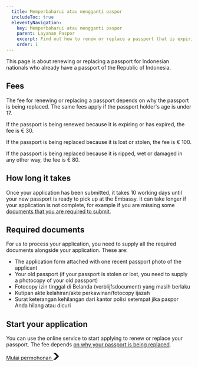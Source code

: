 ```yaml
---
  title: Memperbaharui atau mengganti paspor
  includeToc: true
  eleventyNavigation:
    key: Memperbaharui atau mengganti paspor
    parent: Layanan Paspor
    excerpt: Find out how to renew or replace a passport that is expiring/has expired, damaged, lost or stolen.
    order: 1
---
```


This page is about renewing or replacing a passport for Indonesian nationals who already have a passport of the Republic of Indonesia.

## Fees

The fee for renewing or replacing a passport depends on why the passport is being replaced.
The same fees apply if the passport holder's age is under 17.

If the passport is being renewed because it is expiring or has expired, the fee is &euro; 30.

If the passport is being replaced because it is lost or stolen, the fee is &euro; 100.

If the passport is being replaced because it is ripped, wet or damaged in any other way, the fee is &euro; 80.

## How long it takes

Once your application has been submitted, it takes 10 working days until your new passport is ready to pick up at the Embassy.
It can take longer if your application is not complete, for example if you are missing some [documents that you are required to submit](#required-documents).

## Required documents

For us to process your application, you need to supply all the required documents alongside your application. These are:

- The application form attached with one recent passport photo of the applicant
- Your old passport (if your passport is stolen or lost, you need to supply a photocopy of your old passport)
- Fotocopy izin tinggal di Belanda (verblijfsdocument) yang masih berlaku
- Kutipan akte kelahiran/akte perkawinan/fotocopy ijazah
- Surat keterangan kehilangan dari kantor polisi setempat jika paspor Anda hilang atau dicuri

## Start your application

You can use the online service to start applying to renew or replace your passport. The fee depends [on why your passport is being replaced](#fees).

<a href="https://aplikasi.imigrasi.indonesia.nl/paspor" class="kbrinl-button kbrinl-button--start">Mulai permohonan <svg class="kbrinl-button__start-icon" xmlns="http://www.w3.org/2000/svg" width="17.5" height="19" viewBox="0 0 33 40" aria-hidden="true" focusable="false"> <path fill="currentColor" d="M0 0h13l20 20-20 20H0l20-20z" /> </svg>
</a>